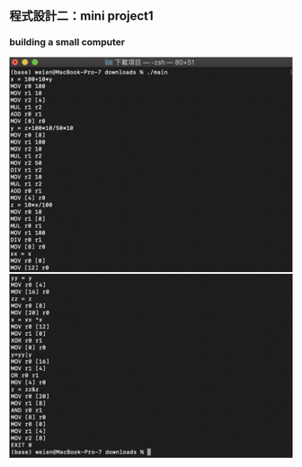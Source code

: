 ## 程式設計二：mini project1
### building a small computer
![image](https://github.com/weient/I2P-2-mini-proj1/blob/9e49929a68ae15b74f337022861a8a704026682d/demo1.png)
![image](https://github.com/weient/I2P-2-mini-proj1/blob/bab4c0018a543a7e1aba9203db59e8671b4caa27/demo2.png)
